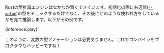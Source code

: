 <!-- The type inference engine is pretty smart. It does more than looking at the
type of the
[r-value][rvalue]
during an initialization. It also looks at how the variable is used afterwards
to infer its type. Here's an advanced example of type inference: -->
Rustの型推論エンジンはなかなか賢くできています。初期化の際に右辺値([`r-value`][rvalue])の型をチェックするだけでなく、その後にどのような使われ方をしているかを見て推論します。以下がその例です。

{inference.play}

<!-- No type annotation of variables was needed, the compiler is happy and so is the
programmer! -->
このように、変数の型アノテーションは必要ありません。これでコンパイラもプログラマもハッピーですね！

[rvalue]: https://en.wikipedia.org/wiki/Value_%28computer_science%29#lrvalue
